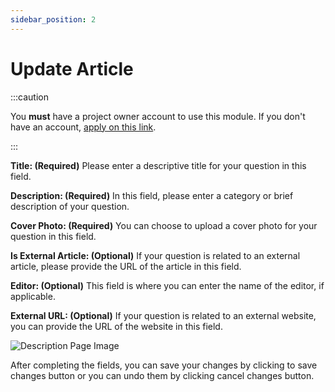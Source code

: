 ```yaml
---
sidebar_position: 2
---
```


# Update Article

:::caution

You **must** have a project owner account to use this module. If you don't have an account, [apply on this link](https://ts6prh04a2p.typeform.com/to/L4jpfJKl).

:::

**Title: (Required)** Please enter a descriptive title for your question in this field.

**Description: (Required)** In this field, please enter a category or brief description of your question.

**Cover Photo: (Required)** You can choose to upload a cover photo for your question in this field.

**Is External Article: (Optional)** If your question is related to an external article, please provide the URL of the article in this field.

**Editor: (Optional)** This field is where you can enter the name of the editor, if applicable.

**External URL: (Optional)** If your question is related to an external website, you can provide the URL of the website in this field.

![Description Page Image](/img/project-owner-edit-article.png) 

After completing the fields, you can save your changes by clicking to save changes button or you can undo them by clicking cancel changes button.